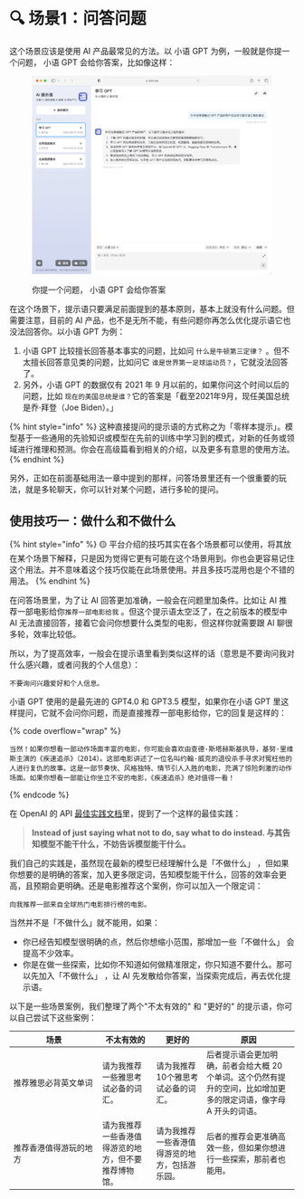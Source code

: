 # 🔍 场景1：问答问题

这个场景应该是使用 AI 产品最常见的方法。以 小语 GPT 为例，一般就是你提一个问题， 小语 GPT 会给你答案，比如像这样：

<div align="left">

<figure><img src="../.gitbook/assets/scene1_1.png" alt="" width="563"><figcaption><p>你提一个问题， 小语 GPT 会给你答案</p></figcaption></figure>

</div>

在这个场景下，提示语只要满足前面提到的基本原则，基本上就没有什么问题。但需要注意，目前的 AI 产品，也不是无所不能，有些问题你再怎么优化提示语它也没法回答你。以小语 GPT 为例：

1. 小语 GPT 比较擅长回答基本事实的问题，比如问 `什么是牛顿第三定律？` 。但不太擅长回答意见类的问题，比如问它 `谁是世界第一足球运动员？`，它就没法回答了。
2. 另外，小语 GPT 的数据仅有 2021 年 9 月以前的，如果你问这个时间以后的问题，比如 `现在的美国总统是谁？`它的答案是「截至2021年9月，现任美国总统是乔·拜登（Joe Biden）。」

{% hint style="info" %}
这种直接提问的提示语的方式称之为「零样本提示」。模型基于一些通用的先验知识或模型在先前的训练中学习到的模式，对新的任务或领域进行推理和预测。你会在高级篇看到相关的介绍，以及更多有意思的使用方法。
{% endhint %}

另外，正如在前面基础用法一章中提到的那样，问答场景里还有一个很重要的玩法，就是多轮聊天，你可以针对某个问题，进行多轮的提问。

## **使用技巧一：做什么和不做什么**

{% hint style="info" %}
🟡 平台介绍的技巧其实在各个场景都可以使用，将其放在某个场景下解释，只是因为觉得它更有可能在这个场景用到。你也会更容易记住这个用法。并不意味着这个技巧仅能在此场景使用。并且多技巧混用也是个不错的用法。
{% endhint %}

在问答场景里，为了让 AI 回答更加准确，一般会在问题里加条件。比如让 AI 推荐一部电影给你`推荐一部电影给我` 。但这个提示语太空泛了，在之前版本的模型中 AI 无法直接回答，接着它会问你想要什么类型的电影，但这样你就需要跟 AI 聊很多轮，效率比较低。

所以，为了提高效率，一般会在提示语里看到类似这样的话（意思是不要询问我对什么感兴趣，或者问我的个人信息）：

```other
不要询问兴趣爱好和个人信息。
```

小语 GPT 使用的是最先进的 GPT4.0 和 GPT3.5 模型，如果你在小语 GPT 里这样提问，它就不会问你问题，而是直接推荐一部电影给你，它的回复是这样的：

{% code overflow="wrap" %}
```other
当然！如果你想看一部动作场面丰富的电影，你可能会喜欢由查德·斯塔赫斯基执导，基努·里维斯主演的《疾速追杀》（2014）。这部电影讲述了一位名叫约翰·威克的退役杀手寻求对冤枉他的人进行复仇的故事。这是一部节奏快、风格独特、情节引人入胜的电影，充满了惊险刺激的动作场面。如果你想看一部能让你坐立不安的电影，《疾速追杀》绝对值得一看！
```
{% endcode %}

在 OpenAI 的 API [最佳实践文档](https://help.openai.com/en/articles/6654000-best-practices-for-prompt-engineering-with-openai-api)里，提到了一个这样的最佳实践：

> **Instead of just saying what not to do, say what to do instead. 与其告知模型不能干什么，不妨告诉模型能干什么。**

我们自己的实践是，虽然现在最新的模型已经理解什么是「不做什么」 ，但如果你想要的是明确的答案，加入更多限定词，告知模型能干什么，回答的效率会更高，且预期会更明确。还是电影推荐这个案例，你可以加入一个限定词：

```other
向我推荐一部来自全球热门电影排行榜的电影。
```

当然并不是「不做什么」就不能用，如果：

* 你已经告知模型很明确的点，然后你想缩小范围，那增加一些「不做什么」 会提高不少效率。
* 你是在做一些探索，比如你不知道如何做精准限定，你只知道不要什么。那可以先加入「不做什么」 ，让 AI 先发散给你答案，当探索完成后，再去优化提示语。

以下是一些场景案例，我们整理了两个"不太有效的" 和 "更好的" 的提示语，你可以自己尝试下这些案例：

<table><thead><tr><th width="143">场景</th><th>不太有效的</th><th>更好的</th><th>原因</th></tr></thead><tbody><tr><td>推荐雅思必背英文单词</td><td>请为我推荐一些雅思考试必备的词汇。</td><td>请为我推荐10个雅思考试必备的词汇。</td><td>后者提示语会更加明确，前者会给大概 20 个单词。这个仍然有提升的空间，比如增加更多的限定词语，像字母 A 开头的词语。</td></tr><tr><td>推荐香港值得游玩的地方</td><td>请为我推荐一些香港值得游览的地方，但不要推荐博物馆。</td><td>请为我推荐一些香港值得游览的地方，包括游乐园。</td><td>后者的推荐会更准确高效一些，但如果你想进行一些探索，那前者也能用。</td></tr></tbody></table>
